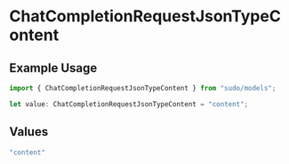 # ChatCompletionRequestJsonTypeContent

## Example Usage

```typescript
import { ChatCompletionRequestJsonTypeContent } from "sudo/models";

let value: ChatCompletionRequestJsonTypeContent = "content";
```

## Values

```typescript
"content"
```